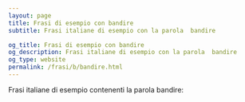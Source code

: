 ```yaml
---
layout: page
title: Frasi di esempio con bandire 
subtitle: Frasi italiane di esempio con la parola  bandire

og_title: Frasi di esempio con bandire 
og_description: Frasi italiane di esempio con la parola  bandire
og_type: website
permalink: /frasi/b/bandire.html
---
```


Frasi italiane di esempio contenenti la parola bandire:


